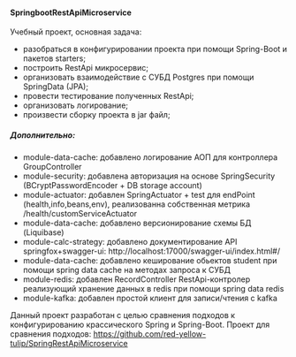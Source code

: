 #### SpringbootRestApiMicroservice

Учебный проект, основная задача:
* разобраться в конфигурировании проекта при помощи Spring-Boot и пакетов starters;
* построить RestApi микросервис;
* организовать взаимодействие с СУБД Postgres при помощи SpringData (JPA);
* провести тестирование полученных RestApi;
* организовать логирование;
* произвести сборку проекта в jar файл;
##### Дополнительно:

* module-data-cache: добавлено логирование АОП для контроллера GroupController
* module-security: добавлена авторизация на основе SpringSecurity (BCryptPasswordEncoder + DB storage account)
* module-actuator: добавлен SpringActuator + test для endPoint (health,info,beans,env), реализованна собственная метрика /health/customServiceActuator
* module-data-cache: добавлено версионирование схемы БД (Liquibase)
* module-calc-strategy: добавлено документирование API springfox+swagger-ui: http://localhost:17000/swagger-ui/index.html#/
* module-data-cache: добавлено кеширование обьектов student при помощи spring data сache на методах запроса к СУБД
* module-redis: добавлен RecordController RestApi-контролер реализующий хранение данных в redis при помощи spring data redis 
* module-kafka: добавлен простой клиент для записи/чтения с kafka

Данный проект разработан с целью сравнения подходов к конфигурированию крассического Spring и Spring-Boot. 
Проект для сравнения подходов: https://github.com/red-yellow-tulip/SpringRestApiMicroservice

